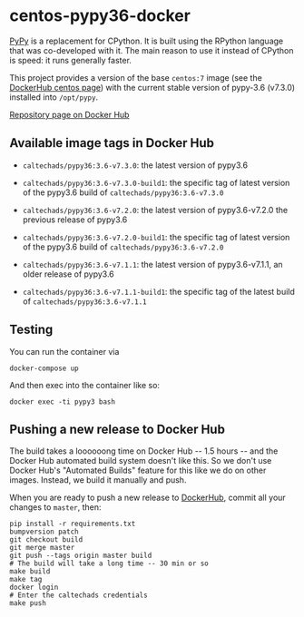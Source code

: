 # centos-pypy36-docker

[PyPy](https://pypy.org) is a replacement for CPython. It is built using the
RPython language that was co-developed with it. The main reason to use it
instead of CPython is speed: it runs generally faster.

This project provides a version of the base `centos:7` image (see the
[DockerHub centos page](https://hub.docker.com/_/centos)) with the current
stable version of pypy-3.6 (v7.3.0) installed into `/opt/pypy`.

[Repository page on Docker Hub](https://cloud.docker.com/u/caltechads/repository/docker/caltechads/pypy36)

## Available image tags in Docker Hub

 * `caltechads/pypy36:3.6-v7.3.0`: the latest version of pypy3.6 
 * `caltechads/pypy36:3.6-v7.3.0-build1`: the specific tag of latest version of the
   pypy3.6 build of `caltechads/pypy36:3.6-v7.3.0`

 * `caltechads/pypy36:3.6-v7.2.0`: the latest version of pypy3.6-v7.2.0 the previous release of pypy3.6
 * `caltechads/pypy36:3.6-v7.2.0-build1`: the specific tag of latest version of the
   pypy3.6 build of `caltechads/pypy36:3.6-v7.2.0`

 * `caltechads/pypy36:3.6-v7.1.1`: the latest version of pypy3.6-v7.1.1, an older release of pypy3.6
 * `caltechads/pypy36:3.6-v7.1.1-build1`: the specific tag of the latest build of `caltechads/pypy36:3.6-v7.1.1`

## Testing

You can run the container via

```
docker-compose up
```

And then exec into the container like so:

```
docker exec -ti pypy3 bash
```

## Pushing a new release to Docker Hub

The build takes a loooooong time on Docker Hub -- 1.5 hours -- and the Docker
Hub automated build system doesn't like this.  So we don't use Docker Hub's
"Automated Builds" feature for this like we do on other images.  Instead, we
build it manually and push.

When you are ready to push a new release to [DockerHub](https://hub.docker.com), commit
all your changes to `master`, then:

```
pip install -r requirements.txt
bumpversion patch
git checkout build
git merge master
git push --tags origin master build
# The build will take a long time -- 30 min or so
make build
make tag
docker login
# Enter the caltechads credentials
make push
```
